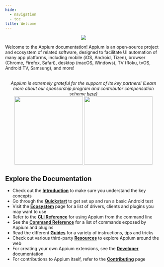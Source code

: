 ```yaml
---
hide:
  - navigation
  - toc
title: Welcome
---
```


<style>
  .md-typeset h1,
  .appium-sponsor-thanks {
    display: none;
  }
</style>

<div style="text-align: center">
  <img src="assets/images/appium-logo-horiz.png" style="max-width: 400px;" />
</div>

Welcome to the Appium documentation! Appium is an open-source project and ecosystem of related
software, designed to facilitate UI automation of many app platforms, including mobile (iOS,
Android, Tizen), browser (Chrome, Firefox, Safari), desktop (macOS, Windows), TV (Roku, tvOS,
Android TV, Samsung), and more!

<div style="text-align: center; margin-top: 2rem; font-style: italic;">
  Appium is extremely grateful for the support of its key partners! (Learn more about our
  sponsorship program and contributor compensation scheme <a
  href="https://github.com/appium/appium/blob/master/GOVERNANCE.md#sponsorship">here</a>)  
<div class="homepageSponsors">
    <div class="homepageSponsor">
      <a href="https://www.browserstack.com/browserstack-appium?utm_campaigncode=701OW00000AoUTQYA3&utm_medium=partnered&utm_source=appium">
        <img src="assets/images/sponsor-logo-browserstack-dark.png#only-dark" style="width: 220px;" />
        <img src="assets/images/sponsor-logo-browserstack-light.png#only-light" style="width: 220px;" />
      </a>
    </div>
  </div>
</div>

## Explore the Documentation

<div class="grid cards" markdown>

- Check out the [**Introduction**](./intro/index.md) to make sure you understand the key concepts
- Go through the [**Quickstart**](./quickstart/index.md) to get set up and run a basic Android test
- Visit the [**Ecosystem**](./ecosystem/index.md) page for a list of drivers, clients and plugins you may want to use
- Refer to the [**CLI Reference**](./cli/index.md) for using Appium from the command line
- See the [**Command Reference**](./commands/index.md) for a list of commands exposed by Appium and plugins
- Read the different [**Guides**](./guides/migrating-1-to-2.md) for a variety of instructions, tips and tricks
- Check out various third-party [**Resources**](./resources.md) to explore Appium around the web
- For creating your own Appium extensions, see the [**Developer**](./developing/index.md) documentation
- For contributions to Appium itself, refer to the [**Contributing**](./contributing.md) page

</div>
